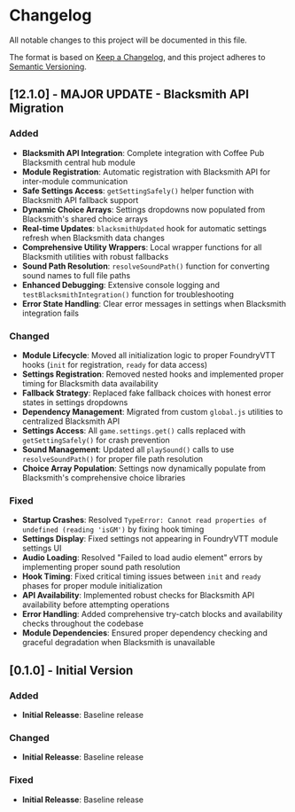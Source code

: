 # Changelog

All notable changes to this project will be documented in this file.

The format is based on [Keep a Changelog](https://keepachangelog.com/en/1.0.0/),
and this project adheres to [Semantic Versioning](https://semver.org/spec/v2.0.0.html).



## [12.1.0] - MAJOR UPDATE - Blacksmith API Migration

### Added
- **Blacksmith API Integration**: Complete integration with Coffee Pub Blacksmith central hub module
- **Module Registration**: Automatic registration with Blacksmith API for inter-module communication
- **Safe Settings Access**: `getSettingSafely()` helper function with Blacksmith API fallback support
- **Dynamic Choice Arrays**: Settings dropdowns now populated from Blacksmith's shared choice arrays
- **Real-time Updates**: `blacksmithUpdated` hook for automatic settings refresh when Blacksmith data changes
- **Comprehensive Utility Wrappers**: Local wrapper functions for all Blacksmith utilities with robust fallbacks
- **Sound Path Resolution**: `resolveSoundPath()` function for converting sound names to full file paths
- **Enhanced Debugging**: Extensive console logging and `testBlacksmithIntegration()` function for troubleshooting
- **Error State Handling**: Clear error messages in settings when Blacksmith integration fails

### Changed
- **Module Lifecycle**: Moved all initialization logic to proper FoundryVTT hooks (`init` for registration, `ready` for data access)
- **Settings Registration**: Removed nested hooks and implemented proper timing for Blacksmith data availability
- **Fallback Strategy**: Replaced fake fallback choices with honest error states in settings dropdowns
- **Dependency Management**: Migrated from custom `global.js` utilities to centralized Blacksmith API
- **Settings Access**: All `game.settings.get()` calls replaced with `getSettingSafely()` for crash prevention
- **Sound Management**: Updated all `playSound()` calls to use `resolveSoundPath()` for proper file path resolution
- **Choice Array Population**: Settings now dynamically populate from Blacksmith's comprehensive choice libraries

### Fixed
- **Startup Crashes**: Resolved `TypeError: Cannot read properties of undefined (reading 'isGM')` by fixing hook timing
- **Settings Display**: Fixed settings not appearing in FoundryVTT module settings UI
- **Audio Loading**: Resolved "Failed to load audio element" errors by implementing proper sound path resolution
- **Hook Timing**: Fixed critical timing issues between `init` and `ready` phases for proper module initialization
- **API Availability**: Implemented robust checks for Blacksmith API availability before attempting operations
- **Error Handling**: Added comprehensive try-catch blocks and availability checks throughout the codebase
- **Module Dependencies**: Ensured proper dependency checking and graceful degradation when Blacksmith is unavailable





## [0.1.0] - Initial Version

### Added
- **Initial Releasse**: Baseline release

### Changed
- **Initial Releasse**: Baseline release

### Fixed
- **Initial Releasse**: Baseline release